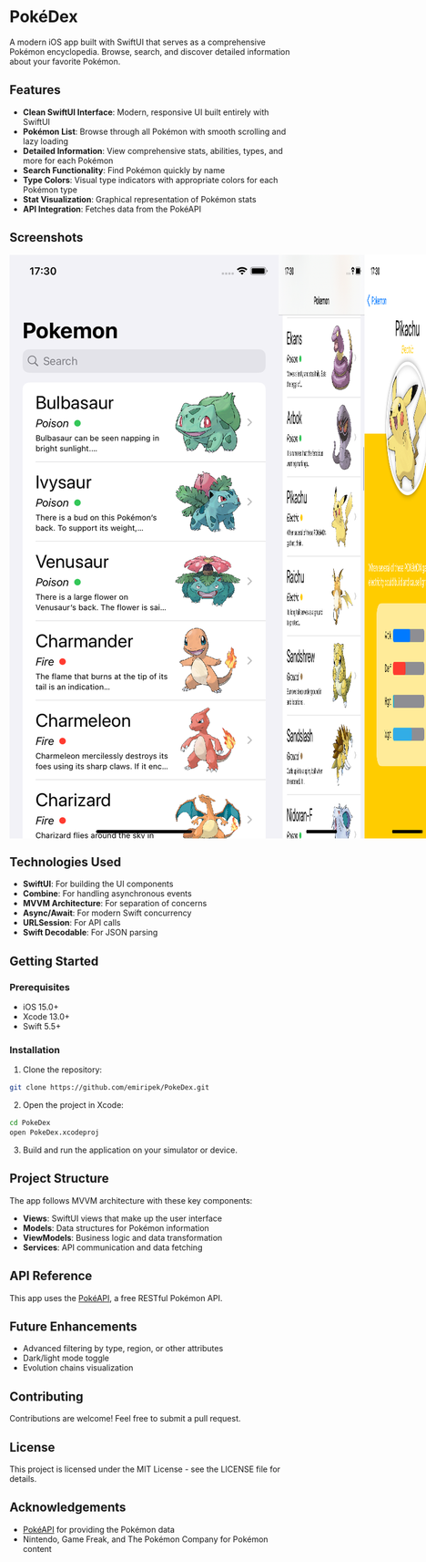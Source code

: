 # PokéDex

A modern iOS app built with SwiftUI that serves as a comprehensive Pokémon encyclopedia. Browse, search, and discover detailed information about your favorite Pokémon.

## Features

- **Clean SwiftUI Interface**: Modern, responsive UI built entirely with SwiftUI
- **Pokémon List**: Browse through all Pokémon with smooth scrolling and lazy loading
- **Detailed Information**: View comprehensive stats, abilities, types, and more for each Pokémon
- **Search Functionality**: Find Pokémon quickly by name
- **Type Colors**: Visual type indicators with appropriate colors for each Pokémon type
- **Stat Visualization**: Graphical representation of Pokémon stats
- **API Integration**: Fetches data from the PokéAPI

## Screenshots

<div style="display: flex; justify-content: space-between;">
    <img src="https://raw.githubusercontent.com/emiripek/PokeDex/refs/heads/main/Simulator%20Screenshot%20-%20iPhone%2011%20-%202025-04-17%20at%2017.30.09.png" alt="Home Screen">
    <img src="https://raw.githubusercontent.com/emiripek/PokeDex/refs/heads/main/Simulator%20Screenshot%20-%20iPhone%2011%20-%202025-04-17%20at%2017.30.18.png" width="30%" alt="Home Screen">
    <img src="https://raw.githubusercontent.com/emiripek/PokeDex/refs/heads/main/Simulator%20Screenshot%20-%20iPhone%2011%20-%202025-04-17%20at%2017.30.25.png" width="30%" alt="Home Screen">
</div>

## Technologies Used

- **SwiftUI**: For building the UI components
- **Combine**: For handling asynchronous events
- **MVVM Architecture**: For separation of concerns
- **Async/Await**: For modern Swift concurrency
- **URLSession**: For API calls
- **Swift Decodable**: For JSON parsing

## Getting Started

### Prerequisites

- iOS 15.0+
- Xcode 13.0+
- Swift 5.5+

### Installation

1. Clone the repository:
```bash
git clone https://github.com/emiripek/PokeDex.git
```

2. Open the project in Xcode:
```bash
cd PokeDex
open PokeDex.xcodeproj
```

3. Build and run the application on your simulator or device.

## Project Structure

The app follows MVVM architecture with these key components:

- **Views**: SwiftUI views that make up the user interface
- **Models**: Data structures for Pokémon information
- **ViewModels**: Business logic and data transformation
- **Services**: API communication and data fetching

## API Reference

This app uses the [PokéAPI](https://pokeapi.co/), a free RESTful Pokémon API.

## Future Enhancements

- Advanced filtering by type, region, or other attributes
- Dark/light mode toggle
- Evolution chains visualization

## Contributing

Contributions are welcome! Feel free to submit a pull request.

## License

This project is licensed under the MIT License - see the LICENSE file for details.

## Acknowledgements

- [PokéAPI](https://pokeapi.co/) for providing the Pokémon data
- Nintendo, Game Freak, and The Pokémon Company for Pokémon content
